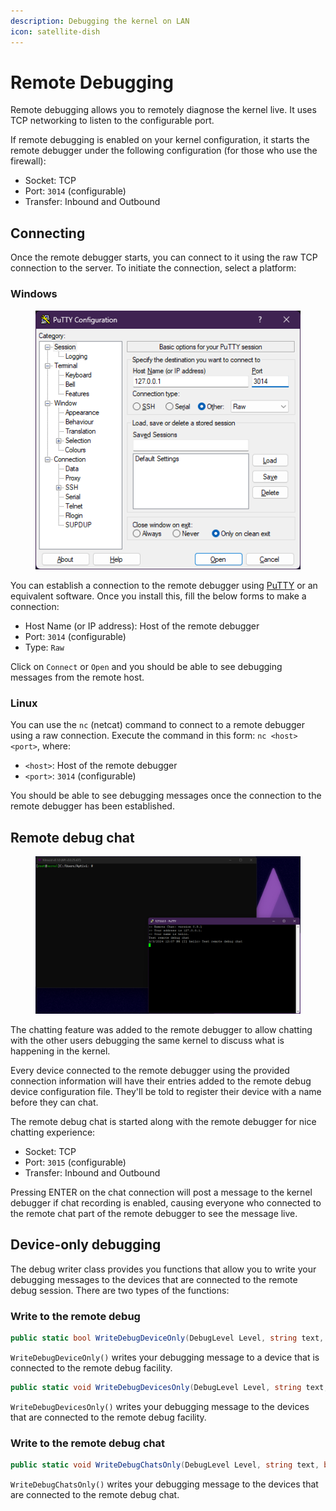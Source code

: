 ```yaml
---
description: Debugging the kernel on LAN
icon: satellite-dish
---
```


# Remote Debugging

Remote debugging allows you to remotely diagnose the kernel live. It uses TCP networking to listen to the configurable port.

If remote debugging is enabled on your kernel configuration, it starts the remote debugger under the following configuration (for those who use the firewall):

* Socket: TCP
* Port: `3014` (configurable)
* Transfer: Inbound and Outbound

## Connecting

Once the remote debugger starts, you can connect to it using the raw TCP connection to the server. To initiate the connection, select a platform:

### Windows

<figure><img src="../../../.gitbook/assets/095-debug.png" alt=""><figcaption></figcaption></figure>

You can establish a connection to the remote debugger using [PuTTY](https://putty.org/) or an equivalent software. Once you install this, fill the below forms to make a connection:

* Host Name (or IP address): Host of the remote debugger
* Port: `3014` (configurable)
* Type: `Raw`

Click on `Connect` or `Open` and you should be able to see debugging messages from the remote host.

### Linux

You can use the `nc` (netcat) command to connect to a remote debugger using a raw connection. Execute the command in this form: `nc <host> <port>`︎, where:

* `<host>`: Host of the remote debugger
* `<port>`: `3014` (configurable)

You should be able to see debugging messages once the connection to the remote debugger has been established.

## Remote debug chat

<figure><img src="../../../.gitbook/assets/149-rchat.png" alt=""><figcaption></figcaption></figure>

The chatting feature was added to the remote debugger to allow chatting with the other users debugging the same kernel to discuss what is happening in the kernel.

Every device connected to the remote debugger using the provided connection information will have their entries added to the remote debug device configuration file. They'll be told to register their device with a name before they can chat.

The remote debug chat is started along with the remote debugger for nice chatting experience:

* Socket: TCP
* Port: `3015` (configurable)
* Transfer: Inbound and Outbound

Pressing ENTER on the chat connection will post a message to the kernel debugger if chat recording is enabled, causing everyone who connected to the remote chat part of the remote debugger to see the message live.

## Device-only debugging

The debug writer class provides you functions that allow you to write your debugging messages to the devices that are connected to the remote debug session. There are two types of the functions:

### Write to the remote debug

```csharp
public static bool WriteDebugDeviceOnly(DebugLevel Level, string text, bool force, RemoteDebugDevice device, [CallerMemberName] string memberName = "", [CallerLineNumber] int memberLine = 0, [CallerFilePath] string memberPath = "", object?[]? vars = null)
```

`WriteDebugDeviceOnly()` writes your debugging message to a device that is connected to the remote debug facility.

```csharp
public static void WriteDebugDevicesOnly(DebugLevel Level, string text, bool force, [CallerMemberName] string memberName = "", [CallerLineNumber] int memberLine = 0, [CallerFilePath] string memberPath = "", object?[]? vars = null)
```

`WriteDebugDevicesOnly()` writes your debugging message to the devices that are connected to the remote debug facility.

### Write to the remote debug chat

```csharp
public static void WriteDebugChatsOnly(DebugLevel Level, string text, bool force, [CallerMemberName] string memberName = "", [CallerLineNumber] int memberLine = 0, [CallerFilePath] string memberPath = "", object?[]? vars = null)
```

`WriteDebugChatsOnly()` writes your debugging message to the devices that are connected to the remote debug chat.
